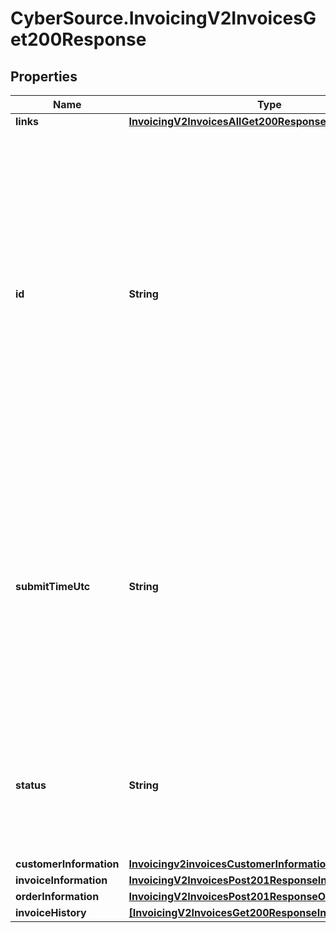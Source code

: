 # CyberSource.InvoicingV2InvoicesGet200Response

## Properties
Name | Type | Description | Notes
------------ | ------------- | ------------- | -------------
**links** | [**InvoicingV2InvoicesAllGet200ResponseLinks**](InvoicingV2InvoicesAllGet200ResponseLinks.md) |  | [optional] 
**id** | **String** | An unique identification number generated by Cybersource to identify the submitted request. Returned by all services. It is also appended to the endpoint of the resource. On incremental authorizations, this value with be the same as the identification number returned in the original authorization response.  | [optional] 
**submitTimeUtc** | **String** | Time of request in UTC. Format: `YYYY-MM-DDThh:mm:ssZ` **Example** `2016-08-11T22:47:57Z` equals August 11, 2016, at 22:47:57 (10:47:57 p.m.). The `T` separates the date and the time. The `Z` indicates UTC.  Returned by Cybersource for all services.  | [optional] 
**status** | **String** | The status of the invoice.  Possible values: - DRAFT - CREATED - SENT - PARTIAL - PAID - CANCELED - PENDING  | [optional] 
**customerInformation** | [**Invoicingv2invoicesCustomerInformation**](Invoicingv2invoicesCustomerInformation.md) |  | [optional] 
**invoiceInformation** | [**InvoicingV2InvoicesPost201ResponseInvoiceInformation**](InvoicingV2InvoicesPost201ResponseInvoiceInformation.md) |  | [optional] 
**orderInformation** | [**InvoicingV2InvoicesPost201ResponseOrderInformation**](InvoicingV2InvoicesPost201ResponseOrderInformation.md) |  | [optional] 
**invoiceHistory** | [**[InvoicingV2InvoicesGet200ResponseInvoiceHistory]**](InvoicingV2InvoicesGet200ResponseInvoiceHistory.md) |  | [optional] 


